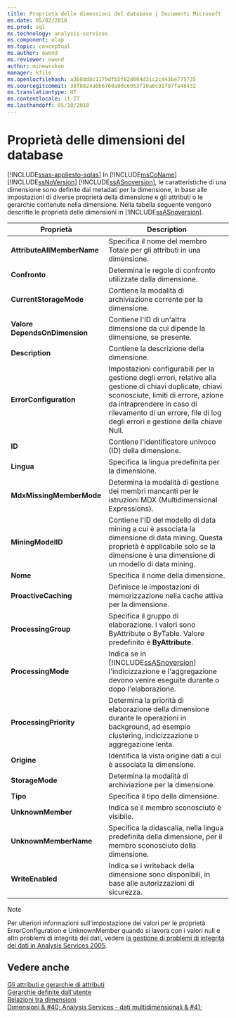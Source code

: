 ```yaml
---
title: Proprietà delle dimensioni del database | Documenti Microsoft
ms.date: 05/02/2018
ms.prod: sql
ms.technology: analysis-services
ms.component: olap
ms.topic: conceptual
ms.author: owend
ms.reviewer: owend
author: minewiskan
manager: kfile
ms.openlocfilehash: a368dd8c1179dfb5f82d004d31c2c443be775735
ms.sourcegitcommit: 38f8824abb6760a9dc6953f10a6c91f97fa48432
ms.translationtype: HT
ms.contentlocale: it-IT
ms.lasthandoff: 05/10/2018
---
```

# <a name="database-dimension-properties"></a>Proprietà delle dimensioni del database
[!INCLUDE[ssas-appliesto-sqlas](../../includes/ssas-appliesto-sqlas.md)]
  In [!INCLUDE[msCoName](../../includes/msconame-md.md)] [!INCLUDE[ssNoVersion](../../includes/ssnoversion-md.md)] [!INCLUDE[ssASnoversion](../../includes/ssasnoversion-md.md)], le caratteristiche di una dimensione sono definite dai metadati per la dimensione, in base alle impostazioni di diverse proprietà della dimensione e gli attributi o le gerarchie contenute nella dimensione. Nella tabella seguente vengono descritte le proprietà delle dimensioni in [!INCLUDE[ssASnoversion](../../includes/ssasnoversion-md.md)].  
  
|Proprietà|Description|  
|--------------|-----------------|  
|**AttributeAllMemberName**|Specifica il nome del membro Totale per gli attributi in una dimensione.|  
|**Confronto**|Determina le regole di confronto utilizzate dalla dimensione.|  
|**CurrentStorageMode**|Contiene la modalità di archiviazione corrente per la dimensione.|  
|**Valore DependsOnDimension**|Contiene l'ID di un'altra dimensione da cui dipende la dimensione, se presente.|  
|**Description**|Contiene la descrizione della dimensione.|  
|**ErrorConfiguration**|Impostazioni configurabili per la gestione degli errori, relative alla gestione di chiavi duplicate, chiavi sconosciute, limiti di errore, azione da intraprendere in caso di rilevamento di un errore, file di log degli errori e gestione della chiave Null.|  
|**ID**|Contiene l'identificatore univoco (ID) della dimensione.|  
|**Lingua**|Specifica la lingua predefinita per la dimensione.|  
|**MdxMissingMemberMode**|Determina la modalità di gestione dei membri mancanti per le istruzioni MDX (Multidimensional Expressions).|  
|**MiningModelID**|Contiene l'ID del modello di data mining a cui è associata la dimensione di data mining. Questa proprietà è applicabile solo se la dimensione è una dimensione di un modello di data mining.|  
|**Nome**|Specifica il nome della dimensione.|  
|**ProactiveCaching**|Definisce le impostazioni di memorizzazione nella cache attiva per la dimensione.|  
|**ProcessingGroup**|Specifica il gruppo di elaborazione. I valori sono ByAttribute o ByTable. Valore predefinito è **ByAttribute**.|  
|**ProcessingMode**|Indica se in [!INCLUDE[ssASnoversion](../../includes/ssasnoversion-md.md)] l'indicizzazione e l'aggregazione devono venire eseguite durante o dopo l'elaborazione.|  
|**ProcessingPriority**|Determina la priorità di elaborazione della dimensione durante le operazioni in background, ad esempio clustering, indicizzazione o aggregazione lenta.|  
|**Origine**|Identifica la vista origine dati a cui è associata la dimensione.|  
|**StorageMode**|Determina la modalità di archiviazione per la dimensione.|  
|**Tipo**|Specifica il tipo della dimensione.|  
|**UnknownMember**|Indica se il membro sconosciuto è visibile.|  
|**UnknownMemberName**|Specifica la didascalia, nella lingua predefinita della dimensione, per il membro sconosciuto della dimensione.|  
|**WriteEnabled**|Indica se i writeback della dimensione sono disponibili, in base alle autorizzazioni di sicurezza.|  
  
> [!NOTE]  
>  Per ulteriori informazioni sull'impostazione dei valori per le proprietà ErrorConfiguration e UnknownMember quando si lavora con i valori null e altri problemi di integrità dei dati, vedere [la gestione di problemi di integrità dei dati in Analysis Services 2005](http://go.microsoft.com/fwlink/?LinkId=81891).  
  
## <a name="see-also"></a>Vedere anche  
 [Gli attributi e gerarchie di attributi](../../analysis-services/multidimensional-models-olap-logical-dimension-objects/attributes-and-attribute-hierarchies.md)   
 [Gerarchie definite dall'utente](../../analysis-services/multidimensional-models-olap-logical-dimension-objects/user-hierarchies.md)   
 [Relazioni tra dimensioni](../../analysis-services/multidimensional-models-olap-logical-cube-objects/dimension-relationships.md)   
 [Dimensioni & #40; Analysis Services - dati multidimensionali & #41;](../../analysis-services/multidimensional-models-olap-logical-dimension-objects/dimensions-analysis-services-multidimensional-data.md)  
  
  
